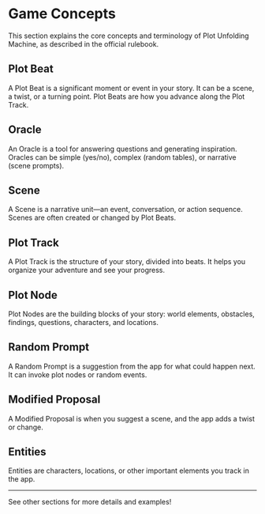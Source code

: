 # Game Concepts

This section explains the core concepts and terminology of Plot Unfolding Machine, as described in the official rulebook.

## Plot Beat
A Plot Beat is a significant moment or event in your story. It can be a scene, a twist, or a turning point. Plot Beats are how you advance along the Plot Track.

## Oracle
An Oracle is a tool for answering questions and generating inspiration. Oracles can be simple (yes/no), complex (random tables), or narrative (scene prompts).

## Scene
A Scene is a narrative unit—an event, conversation, or action sequence. Scenes are often created or changed by Plot Beats.

## Plot Track
A Plot Track is the structure of your story, divided into beats. It helps you organize your adventure and see your progress.

## Plot Node
Plot Nodes are the building blocks of your story: world elements, obstacles, findings, questions, characters, and locations.

## Random Prompt
A Random Prompt is a suggestion from the app for what could happen next. It can invoke plot nodes or random events.

## Modified Proposal
A Modified Proposal is when you suggest a scene, and the app adds a twist or change.

## Entities
Entities are characters, locations, or other important elements you track in the app.

---

See other sections for more details and examples!
